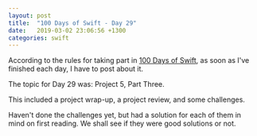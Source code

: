 ```yaml
---
layout: post
title:  "100 Days of Swift - Day 29"
date:   2019-03-02 23:06:56 +1300
categories: swift
---
```

According to the rules for taking part in [100 Days of Swift](https://www.hackingwithswift.com/100), as soon as I've finished each day, I have to post about it.

The topic for Day 29 was: Project 5, Part Three.

This included a project wrap-up, a project review, and some challenges.

Haven't done the challenges yet, but had a solution for each of them in mind on first reading. We shall see if they were good solutions or not.

